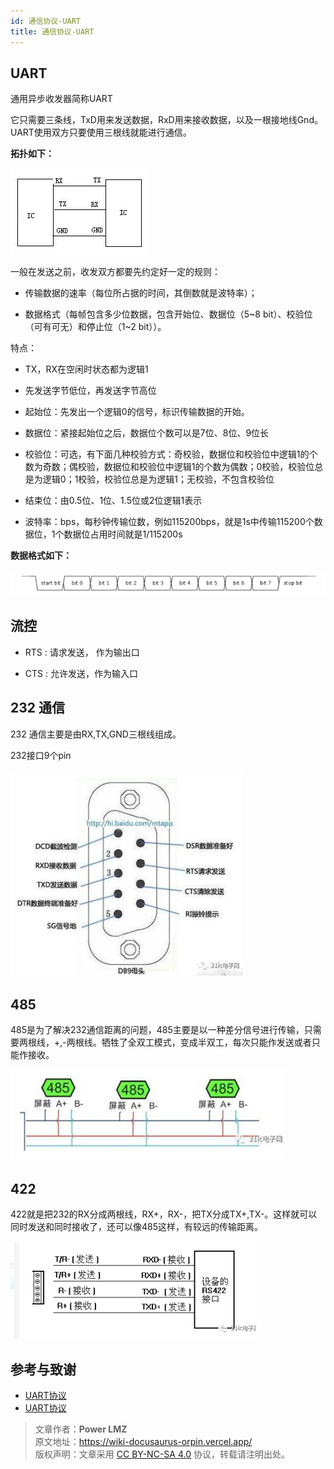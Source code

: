 ```yaml
---
id: 通信协议-UART
title: 通信协议-UART
---
```



## UART 

通用异步收发器简称UART

它只需要三条线，TxD用来发送数据，RxD用来接收数据，以及一根接地线Gnd。UART使用双方只要使用三根线就能进行通信。

**拓扑如下：**

![](https://github.com/powerLMZ/picture/blob/master/UART.png?raw=true)

一般在发送之前，收发双方都要先约定好一定的规则：

- 传输数据的速率（每位所占据的时间，其倒数就是波特率）；

- 数据格式（每帧包含多少位数据，包含开始位、数据位（5~8 bit）、校验位（可有可无）和停止位（1~2 bit））。

特点：

- TX，RX在空闲时状态都为逻辑1

- 先发送字节低位，再发送字节高位

- 起始位：先发出一个逻辑0的信号，标识传输数据的开始。

- 数据位：紧接起始位之后，数据位个数可以是7位、8位、9位长

- 校验位：可选，有下面几种校验方式：奇校验，数据位和校验位中逻辑1的个数为奇数；偶校验，数据位和校验位中逻辑1的个数为偶数；0校验，校验位总是为逻辑0；1校验，校验位总是为逻辑1；无校验，不包含校验位

- 结束位：由0.5位、1位、1.5位或2位逻辑1表示

- 波特率：bps，每秒钟传输位数，例如115200bps，就是1s中传输115200个数据位，1个数据位占用时间就是1/115200s

**数据格式如下：**

![](https://github.com/powerLMZ/picture/blob/master/UART12.png?raw=true)

## 流控

- RTS : 请求发送， 作为输出口

- CTS : 允许发送，作为输入口

## 232 通信

232 通信主要是由RX,TX,GND三根线组成。

232接口9个pin

![](https://github.com/powerLMZ/picture/blob/master/232.png?raw=true)

## 485

485是为了解决232通信距离的问题，485主要是以一种差分信号进行传输，只需要两根线，+,-两根线。牺牲了全双工模式，变成半双工，每次只能作发送或者只能作接收。



![](https://github.com/powerLMZ/picture/blob/master/485.png?raw=true)

## 422

422就是把232的RX分成两根线，RX+，RX-，把TX分成TX+,TX-。这样就可以同时发送和同时接收了，还可以像485这样，有较远的传输距离。

![](https://github.com/powerLMZ/picture/blob/master/422.png?raw=true)

## 参考与致谢

- [UART协议](https://blog.csdn.net/lee_jimmy/article/details/81607472?ops_request_misc=&request_id=&biz_id=102&utm_term=UART%E5%8D%8F%E8%AE%AE&utm_medium=distribute.pc_search_result.none-task-blog-2~all~sobaiduweb~default-1-81607472.first_rank_v2_pc_rank_v29&spm=1018.2226.3001.4187)
- [UART协议](https://blog.csdn.net/weixin_41572450/article/details/85038343?utm_medium=distribute.pc_relevant.none-task-blog-2~default~baidujs_utm_term~default-1.no_search_link&spm=1001.2101.3001.4242.2)

> 文章作者：**Power LMZ**  
> 原文地址：https://wiki-docusaurus-orpin.vercel.app/  
> 版权声明：文章采用 [CC BY-NC-SA 4.0](https://creativecommons.org/licenses/by/4.0/deed.zh) 协议，转载请注明出处。
